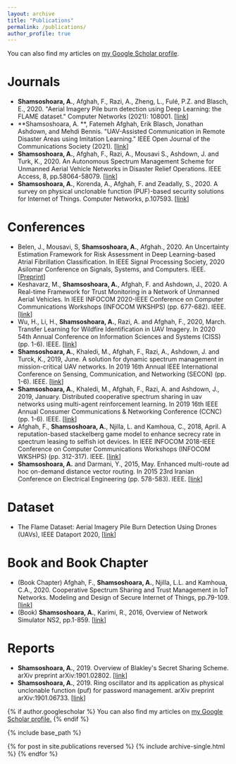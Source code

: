 ```yaml
---
layout: archive
title: "Publications"
permalink: /publications/
author_profile: true
---
```


You can also find my articles on [my Google Scholar profile](https://scholar.google.com/citations?user=1IDrN5QAAAAJ&hl=en&oi=ao).

Journals
==========
* **Shamsoshoara, A.**, Afghah, F., Razi, A., Zheng, L., Fulé, P.Z. and Blasch, E., 2020. "Aerial Imagery Pile burn detection using Deep Learning: the FLAME dataset." Computer Networks (2021): 108001. [[link](https://www.sciencedirect.com/science/article/pii/S1389128621001201)]
* **Shamsoshoara, A. **, Fatemeh Afghah, Erik Blasch, Jonathan Ashdown, and Mehdi Bennis. "UAV-Assisted Communication in Remote Disaster Areas using Imitation Learning." IEEE Open Journal of the Communications Society (2021). [[link](https://ieeexplore.ieee.org/abstract/document/9381488)]
* **Shamsoshoara, A.**, Afghah, F., Razi, A.,  Mousavi S., Ashdown, J. and Turk, K., 2020. An Autonomous Spectrum Management Scheme for Unmanned Aerial Vehicle Networks in Disaster Relief Operations. IEEE Access, 8, pp.58064-58079. [[link](https://ieeexplore.ieee.org/abstract/document/9046033)]
* **Shamsoshoara, A.**, Korenda, A., Afghah, F. and Zeadally, S., 2020. A survey on physical unclonable function (PUF)-based security solutions for Internet of Things. Computer Networks, p.107593. [[link](https://www.sciencedirect.com/science/article/pii/S1389128620312275)]

Conferences 
==========
* Belen, J., Mousavi, S, **Shamsoshoara, A.**, Afghah., 2020. An Uncertainty Estimation Framework for Risk Assessment in Deep Learning-based Atrial Fibrillation Classification. In IEEE Signal Processing Society, 2020 Asilomar Conference on Signals, Systems, and Computers. IEEE. [[Preprint](https://arxiv.org/pdf/2011.00121.pdf)]
* Keshavarz, M., **Shamsoshoara, A.**, Afghah, F. and Ashdown, J., 2020. A Real-time Framework for Trust Monitoring in a Network of Unmanned Aerial Vehicles. In IEEE INFOCOM 2020-IEEE Conference on Computer Communications Workshops (INFOCOM WKSHPS) (pp. 677-682). IEEE. [[link](https://ieeexplore.ieee.org/abstract/document/9162761)]
* Wu, H., Li, H., **Shamsoshoara, A.**, Razi, A. and Afghah, F., 2020, March. Transfer Learning for Wildfire Identification in UAV Imagery. In 2020 54th Annual Conference on Information Sciences and Systems (CISS) (pp. 1-6). IEEE. [[link](https://ieeexplore.ieee.org/abstract/document/9086204)]
* **Shamsoshoara, A.**, Khaledi, M., Afghah, F., Razi, A., Ashdown, J. and Turck, K., 2019, June. A solution for dynamic spectrum management in mission-critical UAV networks. In 2019 16th Annual IEEE International Conference on Sensing, Communication, and Networking (SECON) (pp. 1-6). IEEE. [[link](https://ieeexplore.ieee.org/abstract/document/8824917)]
* **Shamsoshoara, A.**, Khaledi, M., Afghah, F., Razi, A. and Ashdown, J., 2019, January. Distributed cooperative spectrum sharing in uav networks using multi-agent reinforcement learning. In 2019 16th IEEE Annual Consumer Communications & Networking Conference (CCNC) (pp. 1-6). IEEE. [[link](https://ieeexplore.ieee.org/abstract/document/8651796)]
* Afghah, F., **Shamsoshoara, A.**, Njilla, L. and Kamhoua, C., 2018, April. A reputation-based stackelberg game model to enhance secrecy rate in spectrum leasing to selfish iot devices. In IEEE INFOCOM 2018-IEEE Conference on Computer Communications Workshops (INFOCOM WKSHPS) (pp. 312-317). IEEE. [[link](https://ieeexplore.ieee.org/abstract/document/8406970)]
* **Shamsoshoara, A.** and Darmani, Y., 2015, May. Enhanced multi-route ad hoc on-demand distance vector routing. In 2015 23rd Iranian Conference on Electrical Engineering (pp. 578-583). IEEE. [[link](https://ieeexplore.ieee.org/abstract/document/7146282)]

Dataset
==========
* The Flame Dataset: Aerial Imagery Pile Burn Detection Using Drones (UAVs), IEEE Dataport 2020, [[link](https://ieee-dataport.org/open-access/flame-dataset-aerial-imagery-pile-burn-detection-using-drones-uavs)]

Book and Book Chapter 
==========
* (Book Chapter) Afghah, F., **Shamsoshoara, A.**, Njilla, L.L. and Kamhoua, C.A., 2020. Cooperative Spectrum Sharing and Trust Management in IoT Networks. Modeling and Design of Secure Internet of Things, pp.79-109. [[link](https://onlinelibrary.wiley.com/doi/abs/10.1002/9781119593386.ch4)]
* (Book) **Shamsoshoara, A.**, Karimi, R., 2016, Overview of Network Simulator NS2, pp.1-859. [[link](https://www.researchgate.net/publication/337670285_Overview_of_Network_Simulator_NS2)]

Reports 
==========
* **Shamsoshoara, A.**, 2019. Overview of Blakley's Secret Sharing Scheme. arXiv preprint arXiv:1901.02802. [[link](https://arxiv.org/pdf/1901.02802.pdf)]
* **Shamsoshoara, A.**, 2019. Ring oscillator and its application as physical unclonable function (puf) for password management. arXiv preprint arXiv:1901.06733. [[link](https://arxiv.org/pdf/1901.06733.pdf)]

{% if author.googlescholar %}
  You can also find my articles on <u><a href="{{author.googlescholar}}">my Google Scholar profile</a>.</u>
{% endif %}

{% include base_path %}

{% for post in site.publications reversed %}
  {% include archive-single.html %}
{% endfor %}
